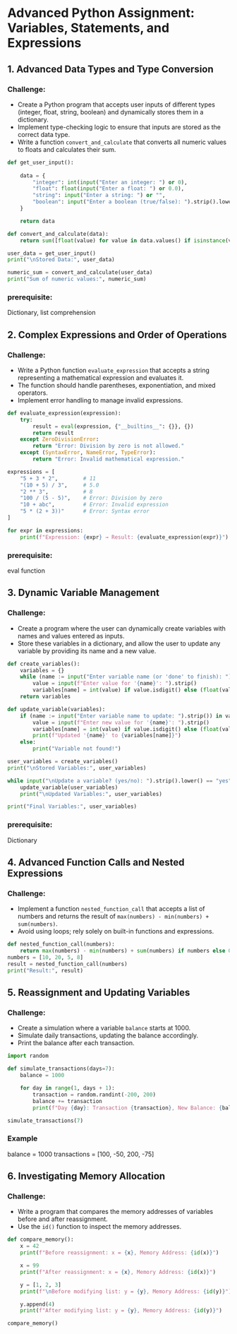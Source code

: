 # Advanced Python Assignment: Variables, Statements, and Expressions

## 1. Advanced Data Types and Type Conversion

### Challenge:

- Create a Python program that accepts user inputs of different types (integer, float, string, boolean) and dynamically stores them in a dictionary.
- Implement type-checking logic to ensure that inputs are stored as the correct data type.
- Write a function `convert_and_calculate` that converts all numeric values to floats and calculates their sum.

```python
def get_user_input():
    
    data = {
        "integer": int(input("Enter an integer: ") or 0),
        "float": float(input("Enter a float: ") or 0.0),
        "string": input("Enter a string: ") or "",
        "boolean": input("Enter a boolean (true/false): ").strip().lower() in ["true", "1", "yes"]
    }

    return data

def convert_and_calculate(data):
    return sum([float(value) for value in data.values() if isinstance(value, (int, float))])

user_data = get_user_input()
print("\nStored Data:", user_data)

numeric_sum = convert_and_calculate(user_data)
print("Sum of numeric values:", numeric_sum)

```
### prerequisite:

Dictionary, list comprehension

## 2. Complex Expressions and Order of Operations

### Challenge:

- Write a Python function `evaluate_expression` that accepts a string representing a mathematical expression and evaluates it.
- The function should handle parentheses, exponentiation, and mixed operators.
- Implement error handling to manage invalid expressions.

```python
def evaluate_expression(expression):
    try:
        result = eval(expression, {"__builtins__": {}}, {})
        return result
    except ZeroDivisionError:
        return "Error: Division by zero is not allowed."
    except (SyntaxError, NameError, TypeError):
        return "Error: Invalid mathematical expression."

expressions = [
    "5 + 3 * 2",        # 11
    "(10 + 5) / 3",     # 5.0
    "2 ** 3",           # 8
    "100 / (5 - 5)",    # Error: Division by zero
    "10 + abc",         # Error: Invalid expression
    "5 * (2 + 3))"      # Error: Syntax error
]

for expr in expressions:
    print(f"Expression: {expr} → Result: {evaluate_expression(expr)}")
```

### prerequisite:

eval function

## 3. Dynamic Variable Management

### Challenge:

- Create a program where the user can dynamically create variables with names and values entered as inputs.
- Store these variables in a dictionary, and allow the user to update any variable by providing its name and a new value.

```python
def create_variables():
    variables = {}
    while (name := input("Enter variable name (or 'done' to finish): ").strip().lower()) != "done":
        value = input(f"Enter value for '{name}': ").strip()
        variables[name] = int(value) if value.isdigit() else (float(value) if value.replace('.', '', 1).isdigit() else value)
    return variables

def update_variable(variables):
    if (name := input("Enter variable name to update: ").strip()) in variables:
        value = input(f"Enter new value for '{name}': ").strip()
        variables[name] = int(value) if value.isdigit() else (float(value) if value.replace('.', '', 1).isdigit() else value)
        print(f"Updated '{name}' to {variables[name]}")
    else:
        print("Variable not found!")

user_variables = create_variables()
print("\nStored Variables:", user_variables)

while input("\nUpdate a variable? (yes/no): ").strip().lower() == "yes":
    update_variable(user_variables)
    print("\nUpdated Variables:", user_variables)

print("Final Variables:", user_variables)
```
### prerequisite:

Dictionary

## 4. Advanced Function Calls and Nested Expressions

### Challenge:

- Implement a function `nested_function_call` that accepts a list of numbers and returns the result of `max(numbers) - min(numbers) + sum(numbers)`.
- Avoid using loops; rely solely on built-in functions and expressions.
```python
def nested_function_call(numbers):
    return max(numbers) - min(numbers) + sum(numbers) if numbers else 0
numbers = [10, 20, 5, 8]
result = nested_function_call(numbers)
print("Result:", result)
```

## 5. Reassignment and Updating Variables

### Challenge:

- Create a simulation where a variable `balance` starts at 1000.
- Simulate daily transactions, updating the balance accordingly.
- Print the balance after each transaction.

```python
import random

def simulate_transactions(days=7):
    balance = 1000  

    for day in range(1, days + 1):
        transaction = random.randint(-200, 200) 
        balance += transaction
        print(f"Day {day}: Transaction {transaction}, New Balance: {balance}")

simulate_transactions(7) 
```

### Example

balance = 1000
transactions = [100, -50, 200, -75]

## 6. Investigating Memory Allocation

### Challenge:

- Write a program that compares the memory addresses of variables before and after reassignment.
- Use the `id()` function to inspect the memory addresses.

```python
def compare_memory():
    x = 42
    print(f"Before reassignment: x = {x}, Memory Address: {id(x)}")

    x = 99  
    print(f"After reassignment: x = {x}, Memory Address: {id(x)}")

    y = [1, 2, 3]
    print(f"\nBefore modifying list: y = {y}, Memory Address: {id(y)}")

    y.append(4)
    print(f"After modifying list: y = {y}, Memory Address: {id(y)}")

compare_memory()
```